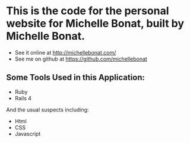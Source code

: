 This is the code for the personal website for Michelle Bonat, built by Michelle Bonat.
================
- See it online at http://michellebonat.com/
- See me on github at https://github.com/michellebonat


Some Tools Used in this Application:
-------------
- Ruby
- Rails 4

And the usual suspects including:
- Html
- CSS
- Javascript





